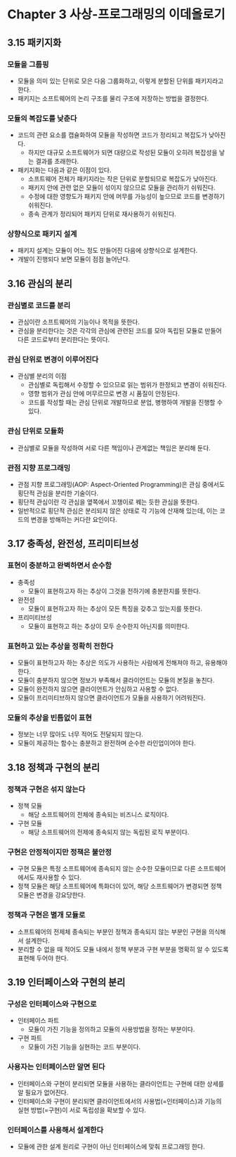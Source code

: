 # Chapter 3 사상-프로그래밍의 이데올로기

## 3.15 패키지화

### 모듈을 그룹핑

- 모듈을 의미 있는 단위로 모은 다음 그룹화하고, 이렇게 분할된 단위를 패키지라고 한다.
- 패키지는 소프트웨어의 논리 구조를 물리 구조에 저장하는 방법을 결정한다.

### 모듈의 복잡도를 낮춘다

- 코드의 관련 요소를 캡슐화하여 모듈을 작성하면 코드가 정리되고 복잡도가 낮아진다.
  - 하지만 대규모 소프트웨어가 되면 대량으로 작성된 모듈이 오히려 복잡성을 낳는 결과를 초래한다.
- 패키지화는 다음과 같은 이점이 있다.
  - 소프트웨어 전체가 패키지라는 작은 단위로 분할되므로 복잡도가 낮아진다.
  - 패키지 안에 관련 없은 모듈이 섞이지 않으므로 모듈을 관리하기 쉬워진다.
  - 수정에 대한 영향도가 패키지 안에 머무를 가능성이 높으므로 코드를 변경하기 쉬워진다.
  - 종속 관계가 정리되어 패키지 단위로 재사용하기 쉬워진다.

### 상향식으로 패키지 설계

- 패키지 설계는 모듈이 어느 정도 만들어진 다음에 상향식으로 설계한다.
- 개발이 진행되다 보면 모듈이 점점 늘어난다.

## 3.16 관심의 분리

### 관심별로 코드를 분리

- 관심이란 소프트웨어의 기능이나 목적을 뜻한다.
- 관심을 분리한다는 것은 각각의 관심에 관련된 코드를 모아 독립된 모듈로 만들어 다른 코드로부터 분리한다는 뜻이다.

### 관심 단위로 변경이 이루어진다

- 관심별 분리의 이점
  - 관심별로 독립해서 수정할 수 있으므로 읽는 범위가 한정되고 변경이 쉬워진다.
  - 영향 범위가 관심 안에 머무르므로 변경 시 품질이 안정된다.
  - 코드를 작성할 때는 관심 단위로 개발하므로 분업, 병행하여 개발을 진행할 수 있다.

### 관심 단위로 모듈화

- 관심별로 모듈을 작성하여 서로 다른 책임이나 관계없는 책임은 분리해 둔다.

### 관점 지향 프로그래밍

- 관점 지향 프로그래밍(AOP: Aspect-Oriented Programming)은 관심 중에서도 횡단적 관심을 분리한 기술이다.
- 횡단적 관심이란 각 관심을 옆쪽에서 꼬챙이로 꿰는 듯한 관심을 뜻한다.
- 일반적으로 횡단적 관심은 분리되지 않은 상태로 각 기능에 산재해 있는데, 이는 코드의 변경을 방해하는 커다란 요인이다.

## 3.17 충족성, 완전성, 프리미티브성

### 표현이 충분하고 완벽하면서 순수함

- 충족성
  - 모듈이 표현하고자 하는 추상이 그것을 전하기에 충분한지를 뜻한다.
- 완전성
  - 모듈이 표현하고자 하는 추상이 모든 특징을 갖추고 있는지를 뜻한다.
- 프리미티브성
  - 모듈이 표현하고 하는 추상이 모두 순수한지 아닌지를 의미한다.

### 표현하고 있는 추상을 정확히 전한다

- 모듈이 표현하고자 하는 추상은 의도가 사용하는 사람에게 전해져야 하고, 유용해야 한다.
- 모듈이 충분하지 않으면 정보가 부족해서 클라이언트는 모듈의 본질을 놓친다.
- 모듈이 완전하지 않으면 클라이언트가 안심하고 사용할 수 없다.
- 모듈이 프리미티브하지 않으면 클라이언트가 모듈을 사용하기 어려워진다.

### 모듈의 추상을 빈틈없이 표현

- 정보는 너무 많아도 너무 적어도 전달되지 않는다.
- 모듈이 제공하는 함수는 충분하고 완전하며 순수한 라인업이어야 한다.

## 3.18 정책과 구현의 분리

### 정책과 구현은 섞지 않는다

- 정책 모듈
  - 해당 소프트웨어의 전체에 종속되는 비즈니스 로직이다.
- 구현 모듈
  - 해당 소프트웨어의 전제에 종속되지 않는 독립된 로직 부분이다.

### 구현은 안정적이지만 정책은 불안정

- 구현 모듈은 특정 소프트웨어에 종속되지 않는 순수한 모듈이므로 다른 소프트웨어에서도 재사용할 수 있다.
- 정책 모듈은 해당 소프트웨어에 특화더이 있어, 해당 소프트웨어가 변경되면 정책 모듈은 변경을 강요당한다.

### 정책과 구현은 별개 모듈로

- 소프트웨어의 전제체 종속되는 부분인 정책과 종속되지 않는 부분인 구현을 의식해서 설계한다.
- 분리할 수 없을 때 적어도 모듈 내에서 정책 부분과 구현 부분을 명확히 알 수 있도록 표현해 두어야 한다.

## 3.19 인터페이스와 구현의 분리

### 구성은 인터페이스와 구현으로

- 인터페이스 파트
  - 모듈이 가진 기능을 정의하고 모듈의 사용방법을 정하는 부분이다.
- 구현 파트
  - 모듈이 가진 기능을 실현하는 코드 부분이다.

### 사용자는 인터페이스만 알면 된다

- 인터페이스와 구현이 분리되면 모듈을 사용하는 클라이언트는 구현에 대한 상세를 알 필요가 없어진다.
- 인터페이스와 구현이 분리되면 클라이언트에서의 사용법(=인터페이스)과 기능의 실현 방법(=구현)이 서로 독립성을 확보할 수 있다.

### 인터페이스를 사용해서 설계한다

- 모듈에 관한 설계 원리로 구현이 아닌 인터페이스에 맞춰 프로그래밍 한다.
